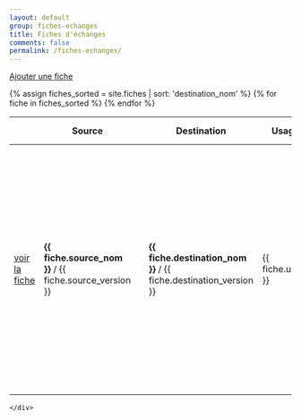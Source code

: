 ```yaml
---
layout: default
group: fiches-echanges
title: Fiches d'échanges
comments: false
permalink: /fiches-echanges/
---
```


<div class="container container-index">
  
  <div class="row">
    <div class="col-12">
      <p class="text-right"><a class="btn btn-secondary" href="/nouvelle-fiche-echange/" role="button"><i class="fa fa-plus" aria-hidden="true"></i> Ajouter une fiche</a></p>
    </div>
  </div>
  
  <div class="row">
    <div class="col-12">
      <table id="tablefilter" class="table">
        <thead>
          <tr>
            <th></th>
            <th>Source</th>
            <th></th>
            <th>Destination</th>
            <th>Usage-Métier</th>
            <th>Statut</th>
            <th>Mise à jour</th>
          </tr>
        </thead>
        <tbody>
          {% assign fiches_sorted = site.fiches | sort: 'destination_nom' %}
          {% for fiche in fiches_sorted %}
            <tr>
              <td><a class="btn btn-primary btn-sm" href="{{ fiche.url }}" role="button"><i class="fa fa-file-text-o" aria-hidden="true"></i> voir la fiche</a></td>              
              <td><strong>{{ fiche.source_nom }}</strong> / {{ fiche.source_version }}</td>
              <td><i class="fa fa-arrow-right" aria-hidden="true"></i></td>
              <td><strong>{{ fiche.destination_nom }}</strong> / {{ fiche.destination_version }}</td>
              <td>{{ fiche.usage_metier }}</td>
              <td>
                {% if fiche.statut == 'publiée' %}
                  <span class="badge badge-success"><i class="fa fa-check-circle-o" aria-hidden="true"></i> {{ fiche.statut }}</span>
                {% endif %}
                {% if fiche.statut == 'relecture' %}
                  <span class="badge badge-info"><i class="fa fa-eye" aria-hidden="true"></i> {{ fiche.statut }}</span>
                {% endif %}
                {% if fiche.statut == 'brouillon' %}
                  <span class="badge badge-warning"><i class="fa fa-pencil" aria-hidden="true"></i> {{ fiche.statut }}</span>
                {% endif %}
              </td>
              <td><i class="fa fa-clock-o" aria-hidden="true"></i> {{ fiche.maj }}</td>
            </tr>
          {% endfor %}
        </tbody>
      </table>
      
    </div>
  </div>
    
</div>
